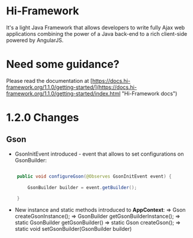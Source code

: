 # Hi-Framework
It's a light Java Framework that allows developers to write fully Ajax web applications combining the power of a Java back-end to a rich client-side powered by AngularJS.


# Need some guidance?
Please read the documentation at [https://docs.hi-framework.org/1.1.0/getting-started/](https://docs.hi-framework.org/1.1.0/getting-started/index.html "Hi-Framework docs")

# 1.2.0 Changes
## Gson
* GsonInitEvent introduced - event that allows to set configurations on GsonBuilder:

```java

	public void configureGson(@Observes GsonInitEvent event) {
		
		GsonBuilder builder = event.getBuilder();
		
	}

```

* New instance and static methods introduced to __AppContext__:
	=> Gson createGsonInstance();
	=> GsonBuilder getGsonBuilderInstance();
	=> static GsonBuilder getGsonBuilder()
	=> static Gson createGson();
	=> static void setGsonBuilder(GsonBuilder builder)


